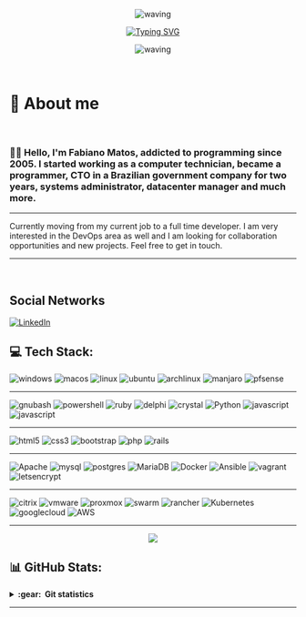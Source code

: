 <div align="center" >
 
 ![waving](https://capsule-render.vercel.app/api?type=waving&height=90&color=yellow)
 
[![Typing SVG](https://readme-typing-svg.herokuapp.com?font=Mouse+Memoirs&size=80&pause=1000&color=F1C232&vCenter=true&width=600&height=70&lines=Fabiano+Matos;Programmer,+DevOps;Linux+enthusiast;Reach+me+on+@fbnmtz)](https://git.io/typing-svg)

![waving](https://capsule-render.vercel.app/api?type=waving&height=90&section=footer&color=yellow)
 
 </div>
<br>

<h1>👋 About me</h1>

<br>

### :man_technologist: Hello, I'm Fabiano Matos, addicted to programming since 2005. I started working as a computer technician, became a programmer, CTO in a Brazilian government company for two years, systems administrator, datacenter manager and much more.


---
Currently moving from my current job to a full time developer. I am very interested in the DevOps area as well and I am looking for collaboration opportunities and new projects. Feel free to get in touch.

---
<br>
<h2>Social Networks</h2>

<!-- [![Twitter][1.2]][1]  -->
[![LinkedIn][2.2]][2] 
<!-- [![Instagram][3.2]][3]  -->
<!-- [![Telegram][4.2]][4] -->
<!-- [![Mail][5.2]][5] -->

[1.2]: https://s4.uupload.ir/files/twitter_prkb.png
[2.2]: https://s4.uupload.ir/files/linkedin_amwn.png
[3.2]: https://s4.uupload.ir/files/instagram_6djz.png
[4.2]: https://s4.uupload.ir/files/telegram_q47u.png
[5.2]: https://www.flaticon.com/free-icon/email_834348

[1]: https://twitter.com/fbnmtz
[2]: https://www.linkedin.com/in/fbnmtz/
[3]: https://www.instagram.com/fbnmtz
[4]: https://telegram.me/fbnmtz
[5]: fabiano.matoz@gmail.com

<!-- - 👀 I have interest in linux, bash, ruby, php, js and more fun things
- 🌱 I’m currently working on Brazilian Federal Governament.
- 💞️ I’m looking to collaborate on open source projects, learning new things and searching for a new job as developer
- 📫 Reach me on @fbnmtz (fabiano.matoz@gmail.com) -->


<!-- <h2>Skills</h2>

<p align="center">
  <a href="https://skillicons.dev">
    <img src="https://skillicons.dev/icons?i=git,vscode,react,html,css,js,ts,bootstrap,androidstudio,arduino,bash,linux" />
  </a>
</p>
<p align="center">
  <a href="https://skillicons.dev">
    <img src="https://skillicons.dev/icons?i=python,django,mysql,sqlite,c,cpp,java,github,wordpress,ae,ps,pr" />
  </a>
</p> -->

<h2>💻 Tech Stack:</h2>

![windows](https://img.shields.io/badge/Windows-%230A0FFF.svg?style=flat&logo=windows) 
![macos](https://img.shields.io/badge/MacOs-%231A1918.svg?style=flat&logo=macos)
![linux](https://img.shields.io/badge/Linux-%231A1918.svg?style=flat&logo=linux)
![ubuntu](https://img.shields.io/badge/ubuntu-%231A1918.svg?style=flat&logo=ubuntu)
![archlinux](https://img.shields.io/badge/archlinux-%231A1918.svg?style=flat&logo=archlinux)
![manjaro](https://img.shields.io/badge/manjaro-%231A1918.svg?style=flat&logo=manjaro)
![pfsense](https://img.shields.io/badge/pfsense-%231A1918.svg?style=flat&logo=pfsense)




---
![gnubash](https://img.shields.io/badge/bash-%231A1918.svg?style=flat&logo=gnubash)
![powershell](https://img.shields.io/badge/PowerShell-%231A1918.svg?style=flat&logo=powershell)
![ruby](https://img.shields.io/badge/ruby-%23D42029.svg?style=flat&logo=ruby) 
![delphi](https://img.shields.io/badge/pascal-%231A1918.svg?style=flat&logo=delphi) 
![crystal](https://img.shields.io/badge/crystal_lang-%231A1918.svg?style=flat&logo=crystal)
![Python](https://img.shields.io/badge/python-3670A0?style=flat&logo=python&logoColor=ffdd54) 
![javascript](https://img.shields.io/badge/c++-%2300599C.svg?style=flat&logo=c%2B%2B&logoColor=white) 
![javascript](https://img.shields.io/badge/javascript-%2300599C.svg?style=flat&logo=javascript&logoColor=white) 


---

![html5](https://img.shields.io/badge/html5-%23E34F26.svg?style=flat&logo=html5&logoColor=white) 
![css3](https://img.shields.io/badge/css3-%231572B6.svg?style=flat&logo=css3&logoColor=white) 
![bootstrap](https://img.shields.io/badge/bootstrap-%23563D7C.svg?style=flat&logo=bootstrap&logoColor=white) 
![php](https://img.shields.io/badge/php-%23777BB4.svg?style=flat&logo=php&logoColor=white) 
![rails](https://img.shields.io/badge/rails-%23D42029.svg?style=flat&logo=ruby-on-rails&logoColor=white) 

---
![Apache](https://img.shields.io/badge/apache-%23D42029.svg?style=flat&logo=apache&logoColor=white) 
![mysql](https://img.shields.io/badge/mysql-%2300f.svg?style=flat&logo=mysql&logoColor=white) 
![postgres](https://img.shields.io/badge/postgres-%23316192.svg?style=flat&logo=postgresql&logoColor=white) 
![MariaDB](https://img.shields.io/badge/MariaDB-003545?style=flat&logo=mariadb&logoColor=white) 
![Docker](https://img.shields.io/badge/docker-003545.svg?style=flat&logo=docker&logoColor=white) 
![Ansible](https://img.shields.io/badge/ansible-%231A1918.svg?style=flat&logo=ansible&logoColor=white) 
![vagrant](https://img.shields.io/badge/vagrant-%231A1918.svg?style=flat&logo=vagrant&logoColor=white) 
![letsencrypt](https://img.shields.io/badge/letsencrypt-%231A1918.svg?style=flat&logo=letsencrypt&logoColor=white) 



---
![citrix](https://img.shields.io/badge/XenServer-%231A1918.svg?style=flat&logo=citrix)
![vmware](https://img.shields.io/badge/vmware-%231A1918.svg?style=flat&logo=vmware)
![proxmox](https://img.shields.io/badge/proxmox-%23FF6F00.svg?style=flat&logo=proxmox&logoColor=white) 
![swarm](https://img.shields.io/badge/docker_swarm-%230db7ed.svg?style=flat&logo=swarm&logoColor=white) 
![rancher](https://img.shields.io/badge/rancher-%232C5263.svg?style=flat&logo=rancher&logoColor=white) 
![Kubernetes](https://img.shields.io/badge/kubernetes-%23326ce5.svg?style=flat&logo=kubernetes&logoColor=white) 
![googlecloud](https://img.shields.io/badge/googlecloud-%23326ce5.svg?style=flat&logo=googlecloud&logoColor=white) 
![AWS](https://img.shields.io/badge/AWS-%23FF9900.svg?style=flat&logo=amazon-aws&logoColor=white) 


---


<!-- ![Java](https://img.shields.io/badge/java-%23ED8B00.svg?style=flat&logo=java&logoColor=white) 

![Heroku](https://img.shields.io/badge/heroku-%23430098.svg?style=flat&logo=heroku&logoColor=white) 
![Anaconda](https://img.shields.io/badge/Anaconda-%2344A833.svg?style=flat&logo=anaconda&logoColor=white) 
![Angular](https://img.shields.io/badge/angular-%23DD0031.svg?style=flat&logo=angular&logoColor=white)  

![Spring](https://img.shields.io/badge/spring-%236DB33F.svg?style=flat&logo=spring&logoColor=white) 

![Apache Maven](https://img.shields.io/badge/Apache%20Maven-C71A36?style=flat&logo=Apache%20Maven&logoColor=white) 
![Jenkins](https://img.shields.io/badge/jenkins-%232C5263.svg?style=flat&logo=jenkins&logoColor=white) 

![NumPy](https://img.shields.io/badge/numpy-%23013243.svg?style=flat&logo=numpy&logoColor=white) 
![Pandas](https://img.shields.io/badge/pandas-%23150458.svg?style=flat&logo=pandas&logoColor=white) 
![scikit-learn](https://img.shields.io/badge/scikit--learn-%23F7931E.svg?style=flat&logo=scikit-learn&logoColor=white) 
![TensorFlow](https://img.shields.io/badge/TensorFlow-%23FF6F00.svg?style=flat&logo=TensorFlow&logoColor=white) 

![Gradle](https://img.shields.io/badge/Gradle-02303A.svg?style=flat&logo=Gradle&logoColor=white) 
![Jira](https://img.shields.io/badge/jira-%230A0FFF.svg?style=flat&logo=jira&logoColor=white) 

![Terraform](https://img.shields.io/badge/terraform-%235835CC.svg?style=flat&logo=terraform&logoColor=white) -->


<!---
fbnmtz/fbnmtz is a ✨ special ✨ repository because its `README.md` (this file) appears on your GitHub profile.
You can click the Preview link to take a look at your changes.
--->

<p align="center"> 
    <img src="https://visitor-badge.glitch.me/badge?page_id=fbnmtz.fbnmtz" />
</p>

<h2>📊 GitHub Stats:</h2>

<details close="true">
  <summary><b>:gear: &nbsp;Git statistics</b></summary>

  <div align="center">
    <img src="https://github-readme-stats.vercel.app/api?username=fbnmtz&show_icons=true&theme=dark" />
    <img src="https://github-readme-streak-stats.herokuapp.com/?user=fbnmtz&theme=dark&hide_border=false" />
    <img src="https://github-readme-stats.vercel.app/api/top-langs/?username=fbnmtz&hide=html&layout=compact&theme=dark" />
    <details close="true">
      <summary><b>:gear: &nbsp;Wakatime</b></summary>
      <img src="https://github-readme-stats.vercel.app/api/wakatime?username=fbnmtz&theme=dark" />
    </details>
  </div>
</details>

<!-- ![](https://github-readme-stats.vercel.app/api?username=fbnmtz&theme=dark&hide_border=false&include_all_commits=true&count_private=false)<br/>
![](https://github-readme-streak-stats.herokuapp.com/?user=fbnmtz&theme=dark&hide_border=false)<br/>
![](https://github-readme-stats.vercel.app/api/top-langs/?username=fbnmtz&theme=dark&hide_border=false&include_all_commits=true&count_private=false&layout=compact)

![](https://github-readme-stats.vercel.app/api/wakatime?username=fbnmtz&theme=dark) -->

<!-- ### ✍️ Random Dev Quote
![](https://quotes-github-readme.vercel.app/api?type=horizontal&theme=dark) -->

---
